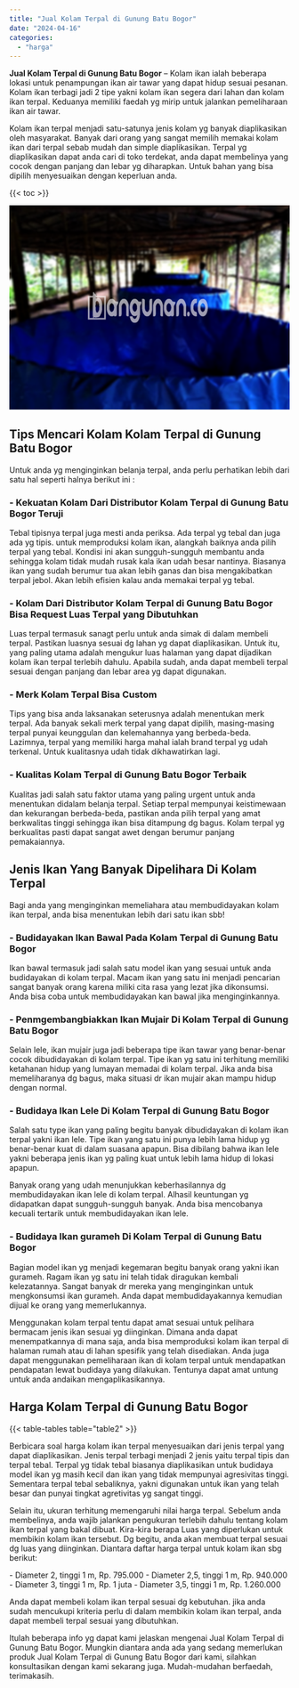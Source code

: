 ```yaml
---
title: "Jual Kolam Terpal di Gunung Batu Bogor"
date: "2024-04-16"
categories: 
  - "harga"
---
```


**Jual Kolam Terpal di Gunung Batu Bogor** – Kolam ikan ialah beberapa lokasi untuk penampungan ikan air tawar yang dapat hidup sesuai pesanan. Kolam ikan terbagi jadi 2 tipe yakni kolam ikan segera dari lahan dan kolam ikan terpal. Keduanya memiliki faedah yg mirip untuk jalankan pemeliharaan ikan air tawar.

Kolam ikan terpal menjadi satu-satunya jenis kolam yg banyak diaplikasikan oleh masyarakat. Banyak dari orang yang sangat memilih memakai kolam ikan dari terpal sebab mudah dan simple diaplikasikan. Terpal yg diaplikasikan dapat anda cari di toko terdekat, anda dapat membelinya yang cocok dengan panjang dan lebar yg diharapkan. Untuk bahan yang bisa dipilih menyesuaikan dengan keperluan anda.

{{< toc >}}

![Jual Kolam Terpal di Gunung Batu Bogor](/images/jual-kolam-terpal-62.png)

## Tips Mencari Kolam Kolam Terpal di Gunung Batu Bogor

Untuk anda yg menginginkan belanja terpal, anda perlu perhatikan lebih dari satu hal seperti halnya berikut ini :

### \- Kekuatan Kolam Dari Distributor Kolam Terpal di Gunung Batu Bogor Teruji

Tebal tipisnya terpal juga mesti anda periksa. Ada terpal yg tebal dan juga ada yg tipis. untuk memproduksi kolam ikan, alangkah baiknya anda pilih terpal yang tebal. Kondisi ini akan sungguh-sungguh membantu anda sehingga kolam tidak mudah rusak kala ikan udah besar nantinya. Biasanya ikan yang sudah berumur tua akan lebih ganas dan bisa mengakibatkan terpal jebol. Akan lebih efisien kalau anda memakai terpal yg tebal.

### \- Kolam Dari Distributor Kolam Terpal di Gunung Batu Bogor Bisa Request Luas Terpal yang Dibutuhkan

Luas terpal termasuk sanagt perlu untuk anda simak di dalam membeli terpal. Pastikan luasnya sesuai dg lahan yg dapat diaplikasikan. Untuk itu, yang paling utama adalah mengukur luas halaman yang dapat dijadikan kolam ikan terpal terlebih dahulu. Apabila sudah, anda dapat membeli terpal sesuai dengan panjang dan lebar area yg dapat digunakan.

### \- Merk Kolam Terpal Bisa Custom

Tips yang bisa anda laksanakan seterusnya adalah menentukan merk terpal. Ada banyak sekali merk terpal yang dapat dipilih, masing-masing terpal punyai keunggulan dan kelemahannya yang berbeda-beda. Lazimnya, terpal yang memiliki harga mahal ialah brand terpal yg udah terkenal. Untuk kualitasnya udah tidak dikhawatirkan lagi.

### \- Kualitas Kolam Terpal di Gunung Batu Bogor Terbaik

Kualitas jadi salah satu faktor utama yang paling urgent untuk anda menentukan didalam belanja terpal. Setiap terpal mempunyai keistimewaan dan kekurangan berbeda-beda, pastikan anda pilih terpal yang amat berkwalitas tinggi sehingga ikan bisa ditampung dg bagus. Kolam terpal yg berkualitas pasti dapat sangat awet dengan berumur panjang pemakaiannya.

## Jenis Ikan Yang Banyak Dipelihara Di Kolam Terpal

Bagi anda yang menginginkan memeliahara atau membudidayakan kolam ikan terpal, anda bisa menentukan lebih dari satu ikan sbb!

### \- Budidayakan Ikan Bawal Pada Kolam Terpal di Gunung Batu Bogor

Ikan bawal termasuk jadi salah satu model ikan yang sesuai untuk anda budidayakan di kolam terpal. Macam ikan yang satu ini menjadi pencarian sangat banyak orang karena miliki cita rasa yang lezat jika dikonsumsi. Anda bisa coba untuk membudidayakan kan bawal jika menginginkannya.

### \- Penmgembangbiakkan Ikan Mujair Di Kolam Terpal di Gunung Batu Bogor

Selain lele, ikan mujair juga jadi beberapa tipe ikan tawar yang benar-benar cocok dibudidayakan di kolam terpal. Tipe ikan yg satu ini terhitung memiliki ketahanan hidup yang lumayan memadai di kolam terpal. Jika anda bisa memeliharanya dg bagus, maka situasi dr ikan mujair akan mampu hidup dengan normal.

### \- Budidaya Ikan Lele Di Kolam Terpal di Gunung Batu Bogor

Salah satu type ikan yang paling begitu banyak dibudidayakan di kolam ikan terpal yakni ikan lele. Tipe ikan yang satu ini punya lebih lama hidup yg benar-benar kuat di dalam suasana apapun. Bisa dibilang bahwa ikan lele yakni beberapa jenis ikan yg paling kuat untuk lebih lama hidup di lokasi apapun.

Banyak orang yang udah menunjukkan keberhasilannya dg membudidayakan ikan lele di kolam terpal. Alhasil keuntungan yg didapatkan dapat sungguh-sungguh banyak. Anda bisa mencobanya kecuali tertarik untuk membudidayakan ikan lele.

### \- Budidaya Ikan gurameh Di Kolam Terpal di Gunung Batu Bogor

Bagian model ikan yg menjadi kegemaran begitu banyak orang yakni ikan gurameh. Ragam ikan yg satu ini telah tidak diragukan kembali kelezatannya. Sangat banyak dr mereka yang menginginkan untuk mengkonsumsi ikan gurameh. Anda dapat membudidayakannya kemudian dijual ke orang yang memerlukannya.

Menggunakan kolam terpal tentu dapat amat sesuai untuk pelihara bermacam jenis ikan sesuai yg diinginkan. Dimana anda dapat menempatkannya di mana saja, anda bisa memproduksi kolam ikan terpal di halaman rumah atau di lahan spesifik yang telah disediakan. Anda juga dapat menggunakan pemeliharaan ikan di kolam terpal untuk mendapatkan pendapatan lewat budidaya yang dilakukan. Tentunya dapat amat untung untuk anda andaikan mengaplikasikannya.

## Harga Kolam Terpal di Gunung Batu Bogor

{{< table-tables table="table2" >}}

Berbicara soal harga kolam ikan terpal menyesuaikan dari jenis terpal yang dapat diaplikasikan. Jenis terpal terbagi menjadi 2 jenis yaitu terpal tipis dan terpal tebal. Terpal yg tidak tebal biasanya diaplikasikan untuk budidaya model ikan yg masih kecil dan ikan yang tidak mempunyai agresivitas tinggi. Sementara terpal tebal sebaliknya, yakni digunakan untuk ikan yang telah besar dan punyai tingkat agretivitas yg sangat tinggi.

Selain itu, ukuran terhitung memengaruhi nilai harga terpal. Sebelum anda membelinya, anda wajib jalankan pengukuran terlebih dahulu tentang kolam ikan terpal yang bakal dibuat. Kira-kira berapa Luas yang diperlukan untuk membikin kolam ikan tersebut. Dg begitu, anda akan membuat terpal sesuai dg luas yang diinginkan. Diantara daftar harga terpal untuk kolam ikan sbg berikut:

\- Diameter 2, tinggi 1 m, Rp. 795.000 - Diameter 2,5, tinggi 1 m, Rp. 940.000 - Diameter 3, tinggi 1 m, Rp. 1 juta - Diameter 3,5, tinggi 1 m, Rp. 1.260.000

Anda dapat membeli kolam ikan terpal sesuai dg kebutuhan. jika anda sudah mencukupi kriteria perlu di dalam membikin kolam ikan terpal, anda dapat membeli terpal sesuai yang dibutuhkan.

Itulah beberapa info yg dapat kami jelaskan mengenai Jual Kolam Terpal di Gunung Batu Bogor. Mungkin diantara anda ada yang sedang memerlukan produk Jual Kolam Terpal di Gunung Batu Bogor dari kami, silahkan konsultasikan dengan kami sekarang juga. Mudah-mudahan berfaedah, terimakasih.
